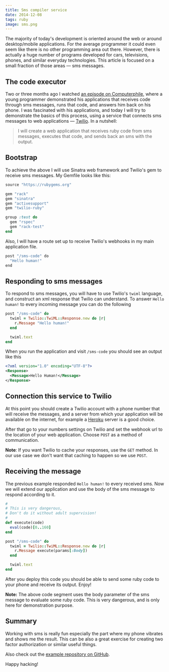 ```yaml
---
title: Sms compiler service
date: 2014-12-08
tags: ruby
image: sms.png
---
```


The majority of today's development is oriented around the web or around desktop/mobile applications. For the average programmer it could even seem like there is no other programming area out there. However, there is actually a huge number of programs developed for cars, televisions, phones, and similar everyday technologies. This article is focused on a small fraction of those areas &mdash; sms messages.

## The code executor

Two or three months ago I watched [an episode on Computerphile](http://shiroyasha.github.io/sinatra-app-with-rspec.html), where a young programmer demonstrated his applications that receives code through sms messages, runs that code, and answers him back on his phone. I was fascinated with his applications, and today I will try to demonstrate the basics of this process, using a service that connects sms messages to web applications &mdash; [Twilio](https://www.twilio.com/). In a nutshell:

> I will create a web application that receives ruby code from sms messages, executes that code, and sends back an sms with the output.

## Bootstrap

To achieve the above I will use Sinatra web framework and Twilio's gem to receive sms messages. My Gemfile looks like this:

``` ruby
source "https://rubygems.org"

gem "rack"
gem "sinatra"
gem "activesupport"
gem "twilio-ruby"

group :test do
  gem "rspec"
  gem "rack-test"
end
```

Also, I will have a route set up to receive Twilio's webhooks in my main application file.

``` sh
post "/sms-code" do
  "Hello human!"
end
```

## Responding to sms messages

To respond to sms messages, you will have to use Twilio's `twiml` language, and construct an xml response that Twilio can understand. To answer `Hello human!` to every incoming message you can do the following

``` ruby
post "/sms-code" do
  twiml = Twilio::TwiML::Response.new do |r|
    r.Message "Hello human!"
  end

  twiml.text
end
```

When you run the application and visit `/sms-code` you should see an output like this

``` xml
<?xml version="1.0" encoding="UTF-8"?>
<Response>
  <Message>Hello Human!</Message>
</Response>
```

## Connection this service to Twilio

At this point you should create a Twilio account with a phone number that will receive the messages, and a server from which your application will be available on the internet, for example a [Heroku](https://www.heroku.com/) server is a good choice.

After that go to your numbers settings on Twilio and set the webhook url to the location of your web application. Choose `POST` as a method of communication.

**Note**: If you want Twilio to cache your responses, use the `GET` method. In our use case we don't want that caching to happen so we use `POST`.

## Receiving the message

The previous example responded `Hello human!` to every received sms. Now we will extend our application and use the body of the sms message to respond according to it.

``` ruby
#
# This is very dangerous, 
# Don't do it without adult supervision!
#
def execute(code)
  eval(code)[0..160]
end

post "/sms-code" do
  twiml = Twilio::TwiML::Response.new do |r|
    r.Message execute(params[:Body])
  end

  twiml.text
end
```

After you deploy this code you should be able to send some ruby code to your phone and receive its output. Enjoy!

**Note:** The above code segment uses the body parameter of the sms message to evaluate some ruby code. This is very dangerous, and is only here for demonstration purpose.

## Summary

Working with sms is really fun especially the part where my phone vibrates and shows me the result. This can be also a great exercise for creating two factor authorization or similar useful things.

Also check out the [example repository on GitHub](https://github.com/shiroyasha/sms-ruby-code).

Happy hacking!
